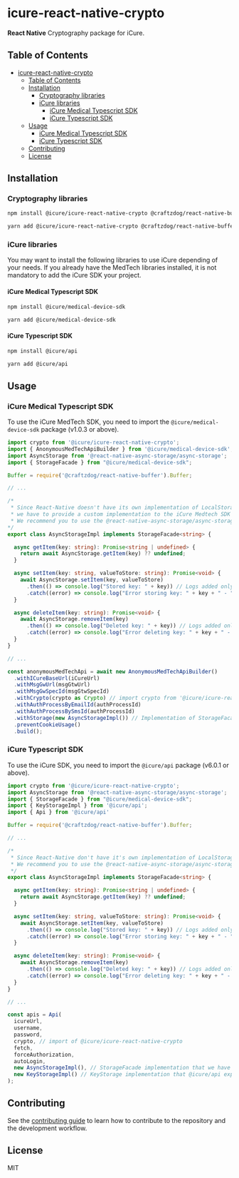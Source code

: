 # icure-react-native-crypto

**React Native** Cryptography package for iCure.

## Table of Contents

<!-- TOC -->
* [icure-react-native-crypto](#icure-react-native-crypto)
  * [Table of Contents](#table-of-contents)
  * [Installation](#installation)
    * [Cryptography libraries](#cryptography-libraries)
    * [iCure libraries](#icure-libraries)
      * [iCure Medical Typescript SDK](#icure-medical-typescript-sdk)
      * [iCure Typescript SDK](#icure-typescript-sdk)
  * [Usage](#usage)
    * [iCure Medical Typescript SDK](#icure-medical-typescript-sdk)
    * [iCure Typescript SDK](#icure-typescript-sdk)
  * [Contributing](#contributing)
  * [License](#license)
<!-- TOC -->

## Installation

### Cryptography libraries

```sh
npm install @icure/icure-react-native-crypto @craftzdog/react-native-buffer @icure/icure-react-native-crypto @icure/react-native-aes-crypto @icure/react-native-rsa-native @react-native-async-storage/async-storage react-native-get-random-values react-native-quick-base64
```

```sh
yarn add @icure/icure-react-native-crypto @craftzdog/react-native-buffer @icure/icure-react-native-crypto @icure/react-native-aes-crypto @icure/react-native-rsa-native @react-native-async-storage/async-storage react-native-get-random-values react-native-quick-base64
```

### iCure libraries

You may want to install the following libraries to use iCure depending of your needs. If you already have the MedTech
libraries installed, it is not mandatory to add the iCure SDK your project.

#### iCure Medical Typescript SDK

```sh
npm install @icure/medical-device-sdk
```

```sh
yarn add @icure/medical-device-sdk
```

#### iCure Typescript SDK

```sh
npm install @icure/api
```

```sh
yarn add @icure/api
```

## Usage

### iCure Medical Typescript SDK

To use the iCure MedTech SDK, you need to import the `@icure/medical-device-sdk` package (v1.0.3 or above).

```typescript
import crypto from '@icure/icure-react-native-crypto';
import { AnonymousMedTechApiBuilder } from '@icure/medical-device-sdk';
import AsyncStorage from '@react-native-async-storage/async-storage';
import { StorageFacade } from "@icure/medical-device-sdk";

Buffer = require('@craftzdog/react-native-buffer').Buffer;

// ...

/*
 * Since React-Native doesn't have its own implementation of LocalStorage,
 * we have to provide a custom implementation to the iCure Medtech SDK through AnonymousMedTechApi or MedTechApi.
 * We recommend you to use the @react-native-async-storage/async-storage package.
*/
export class AsyncStorageImpl implements StorageFacade<string> {

  async getItem(key: string): Promise<string | undefined> {
    return await AsyncStorage.getItem(key) ?? undefined;
  }

  async setItem(key: string, valueToStore: string): Promise<void> {
    await AsyncStorage.setItem(key, valueToStore)
      .then(() => console.log("Stored key: " + key)) // Logs added only as debug purpose. Do not log those in production
      .catch((error) => console.log("Error storing key: " + key + " - " + error)); // Logs added only as debug purpose. Do not log those in production
  }

  async deleteItem(key: string): Promise<void> {
    await AsyncStorage.removeItem(key)
      .then(() => console.log("Deleted key: " + key)) // Logs added only as debug purpose. Do not log those in production
      .catch((error) => console.log("Error deleting key: " + key + " - " + error)); // Logs added only as debug purpose. Do not log those in production
  }
}

// ...

const anonymousMedTechApi = await new AnonymousMedTechApiBuilder()
  .withICureBaseUrl(iCureUrl)
  .withMsgGwUrl(msgGtwUrl)
  .withMsgGwSpecId(msgGtwSpecId)
  .withCrypto(crypto as Crypto) // import crypto from '@icure/icure-react-native-crypto';
  .withAuthProcessByEmailId(authProcessId)
  .withAuthProcessBySmsId(authProcessId)
  .withStorage(new AsyncStorageImpl()) // Implementation of StorageFacade interface that we have created above
  .preventCookieUsage()
  .build();
```

### iCure Typescript SDK

To use the iCure SDK, you need to import the `@icure/api` package (v6.0.1 or above).

```typescript
import crypto from '@icure/icure-react-native-crypto';
import AsyncStorage from '@react-native-async-storage/async-storage';
import { StorageFacade } from "@icure/medical-device-sdk";
import { KeyStorageImpl } from '@icure/api';
import { Api } from '@icure/api'

Buffer = require('@craftzdog/react-native-buffer').Buffer;

// ...

/*
 * Since React-Native don't have it's own implementation of LocalStorage, we have to provide a custom implementation to the iCure SDK through Api.
 * We recommend you to use the @react-native-async-storage/async-storage package.
 */
export class AsyncStorageImpl implements StorageFacade<string> {

  async getItem(key: string): Promise<string | undefined> {
    return await AsyncStorage.getItem(key) ?? undefined;
  }

  async setItem(key: string, valueToStore: string): Promise<void> {
    await AsyncStorage.setItem(key, valueToStore)
      .then(() => console.log("Stored key: " + key)) // Logs added only as debug purpose. Do not log those in production
      .catch((error) => console.log("Error storing key: " + key + " - " + error)); // Logs added only as debug purpose. Do not log those in production
  }

  async deleteItem(key: string): Promise<void> {
    await AsyncStorage.removeItem(key)
      .then(() => console.log("Deleted key: " + key)) // Logs added only as debug purpose. Do not log those in production
      .catch((error) => console.log("Error deleting key: " + key + " - " + error)); // Logs added only as debug purpose. Do not log those in production
  }
}

// ...

const apis = Api(
  icureUrl,
  username,
  password,
  crypto, // import of @icure/icure-react-native-crypto
  fetch,
  forceAuthorization,
  autoLogin,
  new AsyncStorageImpl(), // StorageFacade implementation that we have created above
  new KeyStorageImpl() // KeyStorage implementation that @icure/api exposes
);

```

## Contributing

See the [contributing guide](CONTRIBUTING.md) to learn how to contribute to the repository and the development workflow.

## License

MIT
